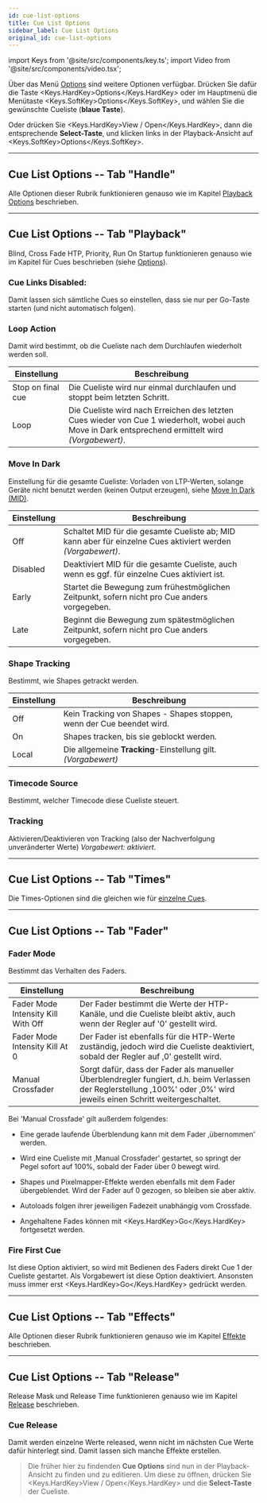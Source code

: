 ```yaml
---
id: cue-list-options
title: Cue List Options
sidebar_label: Cue List Options
original_id: cue-list-options
---
```


import Keys from '@site/src/components/key.ts';
import Video from '@site/src/components/video.tsx';

 
Über das Menü [Options](../cues/playback-options.md) sind weitere Optionen 
verfügbar. Drücken Sie dafür die Taste <Keys.HardKey>Options</Keys.HardKey> oder im Hauptmenü die 
Menütaste <Keys.SoftKey>Options</Keys.SoftKey>, und wählen Sie die gewünschte Cueliste (<strong>blaue Taste</strong>).

Oder drücken Sie <Keys.HardKey>View / Open</Keys.HardKey>, dann die entsprechende
<strong>Select-Taste</strong>, und klicken links in der Playback-Ansicht auf
<Keys.SoftKey>Options</Keys.SoftKey>.

---

## Cue List Options -- Tab "Handle"

Alle Optionen dieser Rubrik funktionieren genauso wie im Kapitel [Playback Options](../cues/playback-options.md#playback-options----tab-handle) beschrieben.

---

## Cue List Options -- Tab "Playback"

Blind, Cross Fade HTP, Priority, Run On Startup funktionieren genauso wie im 
Kapitel für Cues beschrieben (siehe [Options](../cues/playback-options.md)).

### Cue Links Disabled:
Damit lassen sich sämtliche Cues so einstellen,
dass sie nur per Go-Taste starten (und nicht automatisch folgen).

### Loop Action
Damit wird bestimmt, ob die Cueliste nach dem Durchlaufen wiederholt werden soll.

Einstellung | Beschreibung
--- | ---
Stop on final cue | Die Cueliste wird nur einmal durchlaufen und stoppt beim letzten Schritt.
Loop | Die Cueliste wird nach Erreichen des letzten Cues wieder von Cue 1 wiederholt, wobei auch Move in Dark entsprechend ermittelt wird *(Vorgabewert)*.

### Move In Dark
Einstellung für die gesamte Cueliste: Vorladen von
LTP-Werten, solange Geräte nicht benutzt werden (keinen Output
erzeugen), siehe [Move In Dark (MID)](cue-list-playback.md#move-in-dark-mid---funktionen).

Einstellung | Beschreibung
--- | ---
Off | Schaltet MID für die gesamte Cueliste ab; MID kann aber für einzelne Cues aktiviert werden *(Vorgabewert)*.
Disabled | Deaktiviert MID für die gesamte Cueliste, auch wenn es ggf. für einzelne Cues aktiviert ist.
Early | Startet die Bewegung zum frühestmöglichen Zeitpunkt, sofern nicht pro Cue anders vorgegeben.
Late | Beginnt die Bewegung zum spätestmöglichen Zeitpunkt, sofern nicht pro Cue anders vorgegeben.

### Shape Tracking
Bestimmt, wie Shapes getrackt werden.

Einstellung | Beschreibung
--- | ---
Off | Kein Tracking von Shapes - Shapes stoppen, wenn der Cue beendet wird.
On  | Shapes tracken, bis sie geblockt werden.
Local | Die allgemeine <strong>Tracking</strong>-Einstellung gilt. *(Vorgabewert)*

### Timecode Source 
Bestimmt, welcher Timecode diese Cueliste steuert.

### Tracking
Aktivieren/Deaktivieren von Tracking (also der
Nachverfolgung unveränderter Werte)  *Vorgabewert: aktiviert*.

---

## Cue List Options -- Tab "Times"

Die Times-Optionen sind die gleichen wie für [einzelne Cues](../cues/playback-options.md#playback-options----tab-times).

---

## Cue List Options -- Tab "Fader"

### Fader Mode
Bestimmt das Verhalten des Faders.

Einstellung | Beschreibung
--- | ---
Fader Mode Intensity Kill With Off | Der Fader bestimmt die Werte der HTP-Kanäle, und die Cueliste bleibt aktiv, auch wenn der Regler auf '0' gestellt wird. 
Fader Mode Intensity Kill At 0 | Der Fader ist ebenfalls für die HTP-Werte zuständig, jedoch wird die Cueliste deaktiviert, sobald der Regler auf ‚0' gestellt wird.
Manual Crossfader | Sorgt dafür, dass der Fader als manueller Überblendregler fungiert, d.h. beim Verlassen der Reglerstellung ‚100%' oder ‚0%' wird jeweils einen Schritt weitergeschaltet. 

Bei 'Manual Crossfade' gilt außerdem folgendes:

-   Eine gerade laufende Überblendung kann mit dem Fader ‚übernommen'
    werden.

-   Wird eine Cueliste mit ‚Manual Crossfader' gestartet, so springt der
    Pegel sofort auf 100%, sobald der Fader über 0 bewegt wird.

-   Shapes und Pixelmapper-Effekte werden ebenfalls mit dem Fader
    übergeblendet. Wird der Fader auf 0 gezogen, so bleiben sie aber
    aktiv.

-   Autoloads folgen ihrer jeweiligen Fadezeit unabhängig vom Crossfade.

-   Angehaltene Fades können mit <Keys.HardKey>Go</Keys.HardKey> fortgesetzt werden.

### Fire First Cue
Ist diese Option aktiviert, so wird mit Bedienen des
Faders direkt Cue 1 der Cueliste gestartet. Als Vorgabewert ist diese
Option deaktiviert. Ansonsten muss immer erst <Keys.HardKey>Go</Keys.HardKey> gedrückt werden.

---

## Cue List Options -- Tab "Effects"

Alle Optionen dieser Rubrik funktionieren genauso wie im Kapitel [Effekte](../cues/playback-options.md#playback-options----tab-effects) beschrieben.

---

## Cue List Options -- Tab "Release"

Release Mask und Release Time funktionieren genauso wie im Kapitel [Release](../cues/playback-options.md#playback-options----tab-release) beschrieben.

### Cue Release

Damit werden einzelne Werte released, wenn nicht im
nächsten Cue Werte dafür hinterlegt sind. Damit lassen sich manche
Effekte erstellen.

> Die früher hier zu findenden <strong>Cue Options</strong> sind nun in der Playback-Ansicht
 zu finden und zu editieren. Um diese zu öffnen, drücken Sie <Keys.HardKey>View / Open</Keys.HardKey> 
 und die <strong>Select-Taste</strong> der Cueliste.